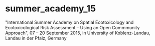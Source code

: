 # summer_academy_15
"International Summer Academy on Spatial Ecotoxicology and Ecotoxicological Risk Assessment – Using an Open Commmunity Approach", 07 – 20 September 2015, in University of Koblenz-Landau, Landau in der Pfalz, Germany
